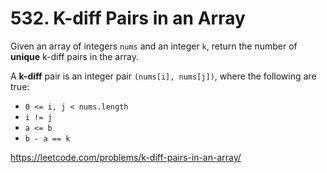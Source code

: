 # 532. K-diff Pairs in an Array

Given an array of integers `nums` and an integer `k`, return the number of __unique__ k-diff pairs in the array.

A __k-diff__ pair is an integer pair `(nums[i], nums[j])`, where the following are true:

* `0 <= i, j < nums.length`
* `i != j`
* `a <= b`
* `b - a == k`

<https://leetcode.com/problems/k-diff-pairs-in-an-array/>
